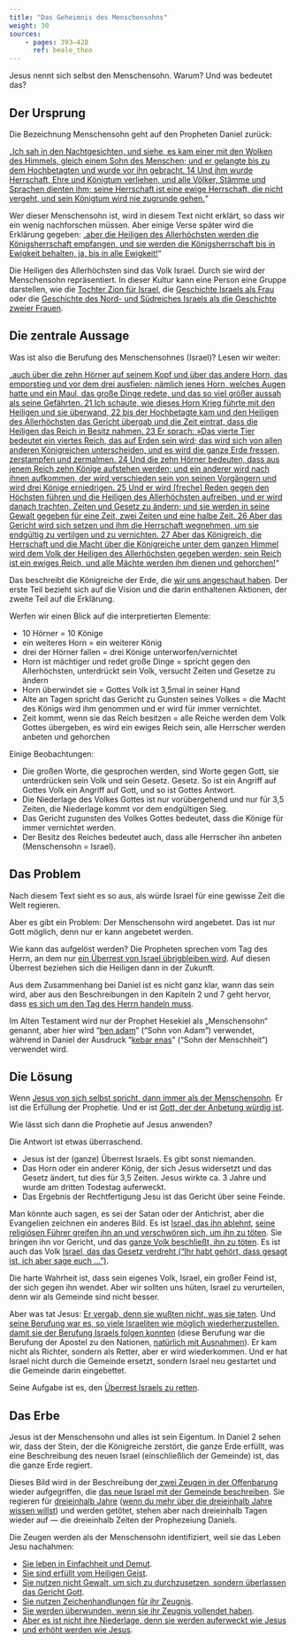 ```yaml
---
title: "Das Geheimnis des Menschensohns"
weight: 30
sources:
    - pages: 393–428
      ref: beale_theo
---
```


Jesus nennt sich selbst den Menschensohn. Warum? Und was bedeutet das?

## Der Ursprung

<a name="e218"></a>
Die Bezeichnung Menschensohn geht auf den Propheten Daniel zurück:

„[Ich sah in den Nachtgesichten, und siehe, es kam einer mit den Wolken des Himmels, gleich einem Sohn des Menschen; und er gelangte bis zu dem Hochbetagten und wurde vor ihn gebracht. 14 Und ihm wurde Herrschaft, Ehre und Königtum verliehen, und alle Völker, Stämme und Sprachen dienten ihm; seine Herrschaft ist eine ewige Herrschaft, die nicht vergeht, und sein Königtum wird nie zugrunde gehen.](https://www.bibleserver.com/SLT/Daniel7%2C13-14)“

Wer dieser Menschensohn ist, wird in diesem Text nicht erklärt, so dass wir ein wenig nachforschen müssen. Aber einige Verse später wird die Erklärung gegeben: „[aber die Heiligen des Allerhöchsten werden die Königsherrschaft empfangen, und sie werden die Königsherrschaft bis in Ewigkeit behalten, ja, bis in alle Ewigkeit!](https://www.bibleserver.com/SLT/Daniel7%2C18)“

Die Heiligen des Allerhöchsten sind das Volk Israel. Durch sie wird der Menschensohn repräsentiert. In dieser Kultur kann eine Person eine Gruppe darstellen, wie die [Tochter Zion für Israel](https://www.bibleserver.com/SLT/Jesaja1%2C8), die [Geschichte Israels als Frau](https://www.bibleserver.com/SLT/Hesekiel16) oder die [Geschichte des Nord- und Südreiches Israels als die Geschichte zweier Frauen](https://www.bibleserver.com/SLT/Hesekiel23).

## Die zentrale Aussage

<a name="43a9"></a>
Was ist also die Berufung des Menschensohnes (Israel)? Lesen wir weiter:

„[auch über die zehn Hörner auf seinem Kopf und über das andere Horn, das emporstieg und vor dem drei ausfielen; nämlich jenes Horn, welches Augen hatte und ein Maul, das große Dinge redete, und das so viel größer aussah als seine Gefährten. 21 Ich schaute, wie dieses Horn Krieg führte mit den Heiligen und sie überwand, 22 bis der Hochbetagte kam und den Heiligen des Allerhöchsten das Gericht übergab und die Zeit eintrat, dass die Heiligen das Reich in Besitz nahmen. 23 Er sprach: »Das vierte Tier bedeutet ein viertes Reich, das auf Erden sein wird; das wird sich von allen anderen Königreichen unterscheiden, und es wird die ganze Erde fressen, zerstampfen und zermalmen. 24 Und die zehn Hörner bedeuten, dass aus jenem Reich zehn Könige aufstehen werden; und ein anderer wird nach ihnen aufkommen, der wird verschieden sein von seinen Vorgängern und wird drei Könige erniedrigen. 25 Und er wird [freche] Reden gegen den Höchsten führen und die Heiligen des Allerhöchsten aufreiben, und er wird danach trachten, Zeiten und Gesetz zu ändern; und sie werden in seine Gewalt gegeben für eine Zeit, zwei Zeiten und eine halbe Zeit. 26 Aber das Gericht wird sich setzen und ihm die Herrschaft wegnehmen, um sie endgültig zu vertilgen und zu vernichten. 27 Aber das Königreich, die Herrschaft und die Macht über die Königreiche unter dem ganzen Himmel wird dem Volk der Heiligen des Allerhöchsten gegeben werden; sein Reich ist ein ewiges Reich, und alle Mächte werden ihm dienen und gehorchen!](https://www.bibleserver.com/SLT/Daniel7%2C20-27)“

Das beschreibt die Königreiche der Erde, die [wir uns angeschaut haben](../../../../bible/daniel/expl/the-four-kingdoms-in-daniel). Der erste Teil bezieht sich auf die Vision und die darin enthaltenen Aktionen, der zweite Teil auf die Erklärung.

Werfen wir einen Blick auf die interpretierten Elemente:

- 10 Hörner = 10 Könige
- ein weiteres Horn = ein weiterer König
- drei der Hörner fallen = drei Könige unterworfen/vernichtet
- Horn ist mächtiger und redet große Dinge = spricht gegen den Allerhöchsten, unterdrückt sein Volk, versucht Zeiten und Gesetze zu ändern
- Horn überwindet sie = Gottes Volk ist 3,5mal in seiner Hand
- Alte an Tagen spricht das Gericht zu Gunsten seines Volkes = die Macht des Königs wird ihm genommen und er wird für immer vernichtet.
- Zeit kommt, wenn sie das Reich besitzen = alle Reiche werden dem Volk Gottes übergeben, es wird ein ewiges Reich sein, alle Herrscher werden anbeten und gehorchen

Einige Beobachtungen:

- Die großen Worte, die gesprochen werden, sind Worte gegen Gott, sie unterdrücken sein Volk und sein Gesetz. Gesetz. So ist ein Angriff auf Gottes Volk ein Angriff auf Gott, und so ist Gottes Antwort.
- Die Niederlage des Volkes Gottes ist nur vorübergehend und nur für 3,5 Zeiten, die Niederlage kommt vor dem endgültigen Sieg.
- Das Gericht zugunsten des Volkes Gottes bedeutet, dass die Könige für immer vernichtet werden.
- Der Besitz des Reiches bedeutet auch, dass alle Herrscher ihn anbeten (Menschensohn = Israel).

## Das Problem

<a name="8682"></a>
Nach diesem Text sieht es so aus, als würde Israel für eine gewisse Zeit die Welt regieren.

Aber es gibt ein Problem: Der Menschensohn wird angebetet. Das ist nur Gott möglich, denn nur er kann angebetet werden.

Wie kann das aufgelöst werden? Die Propheten sprechen vom Tag des Herrn, an dem nur [ein Überrest von Israel übrigbleiben wird](../../../../background/israel/expl/the-remnant-of-israel). Auf diesen Überrest beziehen sich die Heiligen dann in der Zukunft.

Aus dem Zusammenhang bei Daniel ist es nicht ganz klar, wann das sein wird, aber aus den Beschreibungen in den Kapiteln 2 und 7 geht hervor, dass [es sich um den Tag des Herrn handeln muss](../../../../background/israel/expl/the-day-of-the-lord).

Im Alten Testament wird nur der Prophet Hesekiel als „Menschensohn“ genannt, aber hier wird “[ben adam](https://biblehub.com/interlinear/ezekiel/2-1.htm)” (“Sohn von Adam”) verwendet, während in Daniel der Ausdruck “[kebar enas](https://biblehub.com/interlinear/daniel/7-13.htm)” (“Sohn der Menschheit”) verwendet wird.

## Die Lösung

<a name="bcd4"></a>
Wenn [Jesus von sich selbst spricht, dann immer als der Menschensohn](https://www.bibleserver.com/search/SLT/%22Sohn%20des%20Menschen%22). Er ist die Erfüllung der Prophetie. Und er ist [Gott, der der Anbetung würdig ist](https://www.bibleserver.com/SLT/Offenbarung5%2C6-14).

Wie lässt sich dann die Prophetie auf Jesus anwenden?

Die Antwort ist etwas überraschend.

- Jesus ist der (ganze) Überrest Israels. Es gibt sonst niemanden.
- Das Horn oder ein anderer König, der sich Jesus widersetzt und das Gesetz ändert, tut dies für 3,5 Zeiten. Jesus wirkte ca. 3 Jahre und wurde am dritten Todestag auferweckt.
- Das Ergebnis der Rechtfertigung Jesu ist das Gericht über seine Feinde.

Man könnte auch sagen, es sei der Satan oder der Antichrist, aber die Evangelien zeichnen ein anderes Bild. Es ist [Israel, das ihn ablehnt](https://www.bibleserver.com/SLT/Johannes1%2C11-14), [seine religiösen Führer greifen ihn an und verschwören sich, um ihn zu töten](https://www.bibleserver.com/SLT/Johannes11%2C45-54). Sie bringen ihn vor Gericht, und das [ganze Volk beschließt, ihn zu töten](https://www.bibleserver.com/SLT/Johannes19%2C1-15). Es ist auch das Volk [Israel, das das Gesetz verdreht (“Ihr habt gehört, dass gesagt ist, ich aber sage euch …”)](https://www.bibleserver.com/SLT/Matth%C3%A4us5%2C17-48).

Die harte Wahrheit ist, dass sein eigenes Volk, Israel, ein großer Feind ist, der sich gegen ihn wendet. Aber wir sollten uns hüten, Israel zu verurteilen, denn wir als Gemeinde sind nicht besser.

Aber was tat Jesus: [Er vergab, denn sie wußten nicht, was sie taten](https://www.bibleserver.com/SLT/Lukas23%2C34). Und [seine Berufung war es, so viele Israeliten wie möglich wiederherzustellen, damit sie der Berufung Israels folgen konnten](https://www.bibleserver.com/SLT/Matth%C3%A4us15%2C24) (diese Berufung war die Berufung der Apostel zu den Nationen, [natürlich mit Ausnahmen](https://www.bibleserver.com/SLT/Matth%C3%A4us8%2C5-13)). Er kam nicht als Richter, sondern als Retter, aber er wird wiederkommen. Und er hat Israel nicht durch die Gemeinde ersetzt, sondern Israel neu gestartet und die Gemeinde darin eingebettet.

Seine Aufgabe ist es, den [Überrest Israels zu retten](../../../../background/israel/expl/the-remnant-of-israel).

## Das Erbe

<a name="0c4b"></a>
Jesus ist der Menschensohn und alles ist sein Eigentum. In Daniel 2 sehen wir, dass der Stein, der die Königreiche zerstört, die ganze Erde erfüllt, was eine Beschreibung des neuen Israel (einschließlich der Gemeinde) ist, das die ganze Erde regiert.

Dieses Bild wird in der Beschreibung der[ zwei Zeugen in der Offenbarung ](https://www.bibleserver.com/SLT/Offenbarung11%2C3-14)wieder aufgegriffen, die [das neue Israel mit der Gemeinde beschreiben](../../../../content/witnesses/expl/the-two-witnesses). Sie regieren für [dreieinhalb Jahre](https://www.bibleserver.com/SLT/Offenbarung11%2C3) ([wenn du mehr über die dreieinhalb Jahre wissen willst](../../../../bible/daniel/expl/the-secret-of-the-3-5-years)) und werden getötet, stehen aber nach dreieinhalb Tagen wieder auf — die dreieinhalb Zeiten der Prophezeiung Daniels.

Die Zeugen werden als der Menschensohn identifiziert, weil sie das Leben Jesu nachahmen:

- [Sie leben in Einfachheit und Demut](https://www.bibleserver.com/SLT/Offenbarung11%2C3).
- [Sie sind erfüllt vom Heiligen Geist](https://www.bibleserver.com/SLT/Offenbarung11%2C4).
- [Sie nutzen nicht Gewalt, um sich zu durchzusetzen, sondern überlassen das Gericht Gott](https://www.bibleserver.com/SLT/Offenbarung11%2C5).
- [Sie nutzen Zeichenhandlungen für ihr Zeugnis](https://www.bibleserver.com/SLT/Offenbarung11%2C6).
- [Sie werden überwunden, wenn sie ihr Zeugnis vollendet haben](https://www.bibleserver.com/SLT/Offenbarung11%2C7).
- [Aber es ist nicht ihre Niederlage, denn sie werden auferweckt wie Jesus](https://www.bibleserver.com/SLT/Offenbarung11%2C8-11)
- [und erhöht werden wie Jesus](https://www.bibleserver.com/SLT/Offenbarung11%2C12).
